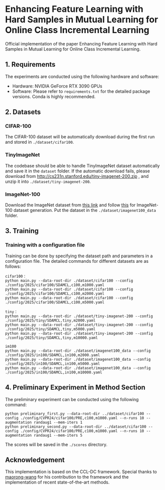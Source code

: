 # Enhancing Feature Learning with Hard Samples in Mutual Learning for Online Class Incremental Learning
Official implementation of the paper Enhancing Feature Learning with Hard Samples in Mutual Learning for Online Class Incremental Learning.

## 1. Requirements

The experiments are conducted using the following hardware and software:

- Hardware: NVIDIA GeForce RTX 3090 GPUs
- Software: Please refer to `requirements.txt` for the detailed package versions. Conda is highly recommended.

## 2. Datasets

### CIFAR-100
The CIFAR-100 dataset will be automatically download during the first run and stored in `./dataset/cifar100`.

### TinyImageNet
The codebase should be able to handle TinyImageNet dataset automatically and save it in the `dataset` folder. If the automatic download fails, please download from http://cs231n.stanford.edu/tiny-imagenet-200.zip , and unzip it into `./dataset/tiny-imagenet-200`.

### ImageNet-100
Download the ImageNet dataset from [this link](http://www.image-net.org/) and follow [this](https://github.com/danielchyeh/ImageNet-100-Pytorch) for ImageNet-100 dataset generation. Put the dataset in the `./dataset/imagenet100_data` folder.

## 3. Training
### Training with a configuration file
Training can be done by specifying the dataset path and parameters in a configuration file. The detailed commands for different datasets are as follows:

```
cifar100：
python main.py --data-root-dir ./dataset/cifar100 --config ./config/2025/cifar100/SDAMCL,c100,m1000.yaml
python main.py --data-root-dir ./dataset/cifar100 --config ./config/2025/cifar100/SDAMCL,c100,m2000.yaml
python main.py --data-root-dir ./dataset/cifar100 --config ./config/2025/cifar100/SDAMCL,c100,m5000.yaml

tiny：
python main.py --data-root-dir ./dataset/tiny-imagenet-200 --config ./config/2025/tiny/SDAMCL,tiny,m2000.yaml
python main.py --data-root-dir ./dataset/tiny-imagenet-200 --config ./config/2025/tiny/SDAMCL,tiny,m5000.yaml
python main.py --data-root-dir ./dataset/tiny-imagenet-200 --config ./config/2025/tiny/SDAMCL,tiny,m10000.yaml

im100
python main.py --data-root-dir ./dataset/imagenet100_data --config ./config/2025/in100/SDAMCL,in100,m2000.yaml
python main.py --data-root-dir ./dataset/imagenet100_data --config ./config/2025/in100/SDAMCL,in100,m5000.yaml
python main.py --data-root-dir ./dataset/imagenet100_data --config ./config/2025/in100/SDAMCL,in100,m10000.yaml
```

## 4. Preliminary Experiment in Method Section

The preliminary experiment can be  conducted using the following command:

``````
python preliminary_first.py --data-root-dir ../dataset/cifar100 --config ./config/CVPR24/cifar100/PRE,c100,m1000.yaml --n-runs 10 --augmentation randaug1 --mem-iters 1
python preliminary_second.py --data-root-dir ../dataset/cifar100 --config ./config/CVPR24/cifar100/PRE,c100,m1000.yaml --n-runs 10 --augmentation randaug1 --mem-iters 5
``````

The scores will be saved in the  `./scores` directory.

## Acknowledgement

This implementation is based on the CCL-DC framework. Special thanks to [maorong-wang](https://github.com/maorong-wang) for his contribution to the framework and the implementation of recent state-of-the-art methods. 
